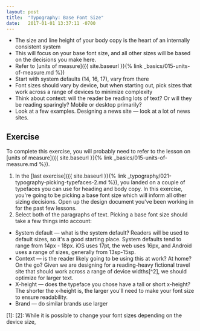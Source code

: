 ```yaml
---
layout: post
title:  "Typography: Base Font Size"
date:   2017-01-01 13:37:11 -0700
---
```

* The size and line height of your body copy is the heart of an internally consistent system
* This will focus on your base font size, and all other sizes will be based on the decisions you make here.
* Refer to [units of measure]({{ site.baseurl }}{% link _basics/015-units-of-measure.md %})
* Start with system defaults (14, 16, 17), vary from there
* Font sizes should vary by device, but when starting out, pick sizes that work across a range of devices to minimize complexity
* Think about context: will the reader be reading lots of text? Or will they be reading sparingly? Mobile or desktop primarily?
* Look at a few examples. Designing a news site — look at a lot of news sites.

<!--more-->
## Exercise
To complete this exercise, you will probably need to refer to the lesson on [units of measure]({{ site.baseurl }}{% link _basics/015-units-of-measure.md %}).

1. In the [last exercise]({{ site.baseurl }}{% link _typography/021-typography-picking-typefaces-2.md %}), you landed on a couple of typefaces you can use for heading and body copy. In this exercise, you're going to be picking a base font size which will inform all other sizing decisions. Open up the design document you've been working in for the past few lessons.
2. Select both of the paragraphs of text. Picking a base font size should take a few things into account:
  * System default — what is the system default? Readers will be used to default sizes, so it's a good starting place. System defaults tend to range from 14px - 18px. iOS uses 17pt, the web uses 16px, and Android uses a range of sizes, generally from 13sp-15sp.
  * Context — is the reader likely going to be using this at work? At home? On the go? Given we are designing for a reading-heavy fictional travel site that should work across a range of device widths[^2], we should optimize for larger text.
  * X-height — does the typeface you chose have a tall or short x-height? The shorter the x-height is, the larger you'll need to make your font size to ensure readability.
  * Brand — do similar brands use larger




[1]:
[2]: While it is possible to change your font sizes depending on the device size,
